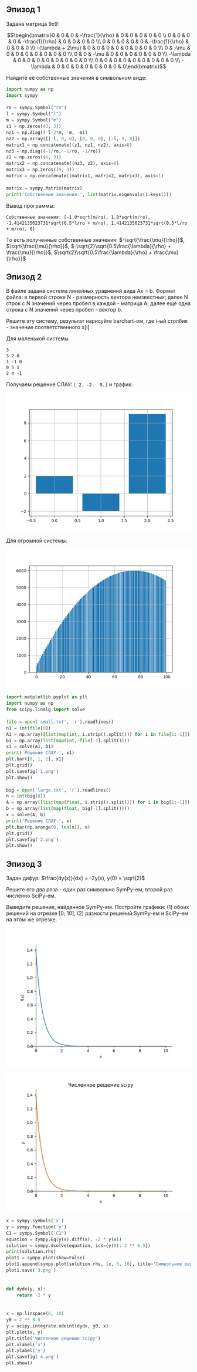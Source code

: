 ## Эпизод 1
Задана матрица 9х9:

$$\begin{bmatrix}0 & 0 & 0 & -\frac{1}{\rho} & 0 & 0 & 0 & 0 & 0 \\
0 & 0 & 0 & 0 & -\frac{1}{\rho} & 0 & 0 & 0 & 0 \\\
0 & 0 & 0 & 0 & 0 & -\frac{1}{\rho} & 0 & 0 & 0 \\\
-(\lambda + 2\mu) & 0 & 0 & 0 & 0 & 0 & 0 & 0 & 0 \\\
0 & -\mu & 0 & 0 & 0 & 0 & 0 & 0 & 0 \\\
0 & 0 & -\mu & 0 & 0 & 0 & 0 & 0 & 0 \\\
-\lambda & 0 & 0 & 0 & 0 & 0 & 0 & 0 & 0 \\\
0 & 0 & 0 & 0 & 0 & 0 & 0 & 0 & 0 \\\
-\lambda & 0 & 0 & 0 & 0 & 0 & 0 & 0 & 0\end{bmatrix}$$

Найдите её собственные значения в символьном виде:
```Python
import numpy as np
import sympy

ro = sympy.Symbol("ro")
l = sympy.Symbol("l")
m = sympy.Symbol("m")
z1 = np.zeros((3, 3))
nz1 = np.diag((-l-2*m, -m, -m))
nz2 = np.array([[-l, 0, 0], [0, 0, 0], [-l, 0, 0]])
matrix1 = np.concatenate((z1, nz1, nz2), axis=0)
nz3 = np.diag((-1/ro, -1/ro, -1/ro))
z2 = np.zeros((6, 3))
matrix2 = np.concatenate((nz3, z2), axis=0)
matrix3 = np.zeros((9, 3))
matrix = np.concatenate((matrix1, matrix2, matrix3), axis=1)

matrix = sympy.Matrix(matrix)
print('Собственные значения:', list(matrix.eigenvals().keys()))
```

Вывод программы:
```
Собственные значения: [-1.0*sqrt(m/ro), 1.0*sqrt(m/ro), -1.4142135623731*sqrt(0.5*l/ro + m/ro), 1.4142135623731*sqrt(0.5*l/ro + m/ro), 0]
```

То есть полученные собственные значения: $-\sqrt{\frac{\mu}{\rho}}$, $\sqrt{\frac{\mu}{\rho}}$, $-\sqrt{2}\sqrt{0.5\frac{\lambda}{\rho} + \frac{\mu}{\rho}}$, $\sqrt{2}\sqrt{0.5\frac{\lambda}{\rho} + \frac{\mu}{\rho}}$


## Эпизод 2
В файле задана система линейных уравнений вида Ax = b. Формат файла: в первой строке N - размерность вектора неизвестных; далее N строк с N значений через пробел в каждой - матрица A; далее ещё одна строка с N значений через пробел - вектор b.

Решите эту систему, результат нарисуйте barchart-ом, где i-ый столбик - значение соответственного x[i].

Для маленькой системы
```
3
3 2 0
1 -1 0
0 5 1
2 4 -1
```

Получаем рещение СЛАУ: `[ 2. -2.  9.]` и график:

![bar1](1.png)

Для огромной системы:

![bar2](2.png)

```Python
import matplotlib.pyplot as plt
import numpy as np
from scipy.linalg import solve

file = open('small.txt', 'r').readlines()
n1 = int(file[0])
A1 = np.array([list(map(int, i.strip().split())) for i in file[1:-1]])
b1 = np.array(list(map(int, file[-1].split())))
x1 = solve(A1, b1)
print('Решение СЛАУ:', x1)
plt.bar([0, 1, 2], x1)
plt.grid()
plt.savefig('1.png')
plt.show()

big = open('large.txt', 'r').readlines()
n = int(big[0])
A = np.array([list(map(float, i.strip().split())) for i in big[1:-1]])
b = np.array(list(map(float, big[-1].split())))
x = solve(A, b)
print('Решение СЛАУ:', x)
plt.bar(np.arange(0, len(x)), x)
plt.grid()
plt.savefig('2.png')
plt.show()
```


## Эпизод 3
Задан дифур: $\frac{dy(x)}{dx} = -2y(x), y(0) = \sqrt(2)$

Решите его два раза - один раз символьно SymPy-ем, второй раз численно SciPy-ем.

Выведите решение, найденное SymPy-ем. Постройте графики: (1) обоих решений на отрезке [0; 10], (2) разности решений SymPy-ем и SciPy-ем на этом же отрезке.

![sympy1](3.png)

![scipy](4.png)

```Python
x = sympy.symbols('x')
y = sympy.Function('y')
C1 = sympy.Symbol('C1')
equation = sympy.Eq(y(x).diff(x), -2 * y(x))
solution = sympy.dsolve(equation, ics={y(0): 2 ** 0.5})
print(solution.rhs)
plot1 = sympy.plot(show=False)
plot1.append(sympy.plot(solution.rhs, (x, 0, 10), title='Символьное решение sympy', ylabel='y')[0])
plot1.save('3.png')


def dydx(y, x):
    return -2 * y


x = np.linspace(0, 10)
y0 = 2 ** 0.5
y = scipy.integrate.odeint(dydx, y0, x)
plt.plot(x, y)
plt.title('Численное решение scipy')
plt.xlabel('x')
plt.ylabel('y')
plt.savefig('4.png')
plt.show()

```

